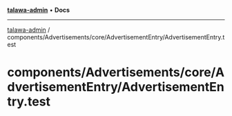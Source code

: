 [**talawa-admin**](../../../../../README.md) • **Docs**

***

[talawa-admin](../../../../../modules.md) / components/Advertisements/core/AdvertisementEntry/AdvertisementEntry.test

# components/Advertisements/core/AdvertisementEntry/AdvertisementEntry.test
